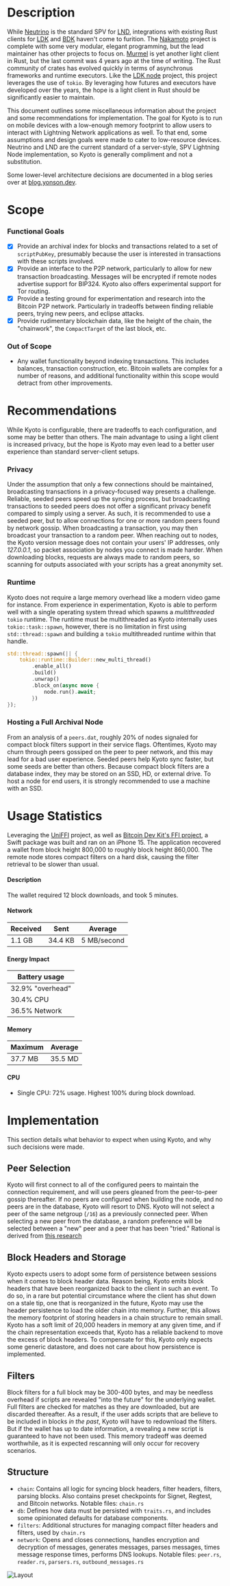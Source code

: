 # Description

While [Neutrino](https://github.com/lightninglabs/neutrino/blob/master) is the standard SPV for [LND](https://github.com/lightningnetwork/lnd), integrations with existing Rust clients for [LDK](https://github.com/lightningdevkit) and [BDK](https://github.com/bitcoindevkit) haven't come to furition. The [Nakamoto](https://github.com/cloudhead/nakamoto) project is complete with some very modular, elegant programming, but the lead maintainer has other projects to focus on. [Murmel](https://github.com/rust-bitcoin/murmel) is yet another light client in Rust, but the last commit was 4 years ago at the time of writing. The Rust community of crates has evolved quickly in terms of asynchronus frameworks and runtime executors. Like the [LDK node](https://github.com/lightningdevkit/ldk-node?tab=readme-ov-file) project, this project leverages the use of `tokio`. By leveraging how futures and executors have developed over the years, the hope is a light client in Rust should be significantly easier to maintain.

This document outlines some miscellaneous information about the project and some recommendations for implementation. The goal for Kyoto is to run on mobile devices with a low-enough memory footprint to allow users to interact with Lightning Network applications as well. To that end, some assumptions and design goals were made to cater to low-resource devices. Neutrino and LND are the current standard of a server-style, SPV Lightning Node implementation, so Kyoto is generally compliment and not a substitution.

Some lower-level architecture decisions are documented in a blog series over at [blog.yonson.dev](https://blog.yonson.dev/series/kyoto/).

# Scope

### Functional Goals

- [x] Provide an archival index for blocks and transactions related to a set of `scriptPubKey`, presumably because the user is interested in transactions with these scripts involved.
- [x] Provide an interface to the P2P network, particularly to allow for new transaction broadcasting. Messages will be encrypted if remote nodes advertise support for BIP324. Kyoto also offers experimental support for Tor routing.
- [x] Provide a testing ground for experimentation and research into the Bitcoin P2P network. Particularly in tradeoffs between finding reliable peers, trying new peers, and eclipse attacks.
- [x] Provide rudimentary blockchain data, like the height of the chain, the "chainwork", the `CompactTarget` of the last block, etc.

### Out of Scope

- Any wallet functionality beyond indexing transactions. This includes balances, transaction construction, etc. Bitcoin wallets are complex for a number of reasons, and additional functionality within this scope would detract from other improvements.

# Recommendations

While Kyoto is configurable, there are tradeoffs to each configuration, and some may be better than others. The main advantage to using a light client is increased privacy, but the hope is Kyoto may even lead to a better user experience than standard server-client setups.

### Privacy

Under the assumption that only a few connections should be maintained, broadcasting transactions in a privacy-focused way presents a challenge. Reliable, seeded peers speed up the syncing process, but broadcasting transactions to seeded peers does not offer a significant privacy benefit compared to simply using a server. As such, it is recommended to use a seeded peer, but to allow connections for one or more random peers found by network gossip. When broadcasting a transaction, you may then broadcast your transaction to a random peer. When reaching out to nodes, the Kyoto version message does not contain your users' IP addresses, only _127.0.0.1_, so packet association by nodes you connect is made harder. When downloading blocks, requests are always made to random peers, so scanning for outputs associated with your scripts has a great anonymity set.

### Runtime

Kyoto does not require a large memory overhead like a modern video game for instance. From experience in experimentation, Kyoto is able to perform well with a single operating system thread which spawns a _multithreaded_ `tokio` runtime. The runtime must be multithreaded as Kyoto internally uses `tokio::task::spawn`, however, there is no limitation in first using `std::thread::spawn` and building a `tokio` multithreaded runtime within that handle.

```rust
std::thread::spawn(|| {
    tokio::runtime::Builder::new_multi_thread()
        .enable_all()
        .build()
        .unwrap()
        .block_on(async move {
            node.run().await;
        })
});
```

### Hosting a Full Archival Node

From an analysis of a `peers.dat`, roughly 20% of nodes signaled for compact block filters support in their service flags. Oftentimes, Kyoto may churn through peers gossiped on the peer to peer network, and this may lead for a bad user experience. Seeded peers help Kyoto sync faster, but some seeds are better than others. Because compact block filters are a database index, they may be stored on an SSD, HD, or external drive. To host a node for end users, it is strongly recommended to use a machine with an SSD.

# Usage Statistics

Leveraging the [UniFFI](https://github.com/mozilla/uniffi-rs) project, as well as [Bitcoin Dev Kit's FFI project](https://github.com/bitcoindevkit/bdk-ffi), a Swift package was built and ran on an iPhone 15. The application recovered a wallet from block height 800,000 to roughly block height 860,000. The remote node stores compact filters on a hard disk, causing the filter retrieval to be slower than usual.

#### Description

The wallet required 12 block downloads, and took 5 minutes.

#### Network

| Received | Sent    | Average     |
| -------- | ------- | ----------- |
| 1.1 GB   | 34.4 KB | 5 MB/second |

#### Energy Impact

| Battery usage    |
| ---------------- |
| 32.9% "overhead" |
| 30.4% CPU        |
| 36.5% Network    |

#### Memory

| Maximum | Average |
| ------- | ------- |
| 37.7 MB | 35.5 MD |

#### CPU

- Single CPU: 72% usage. Highest 100% during block download.

# Implementation

This section details what behavior to expect when using Kyoto, and why such decisions were made.

## Peer Selection

Kyoto will first connect to all of the configured peers to maintain the connection requirement, and will use peers gleaned from the peer-to-peer gossip thereafter. If no peers are configured when building the node, and no peers are in the database, Kyoto will resort to DNS. Kyoto will not select a peer of the same netgroup (`/16`) as a previously connected peer. When selecting a new peer from the database, a random preference will be selected between a "new" peer and a peer that has been "tried." Rational is derived from [this research](https://www.ethanheilman.com/p/eclipse/index.html)

## Block Headers and Storage

Kyoto expects users to adopt some form of persistence between sessions when it comes to block header data. Reason being, Kyoto emits block headers that have been reorganized back to the client in such an event. To do so, in a rare but potential circumstance where the client has shut down on a stale tip, one that is reorganized in the future, Kyoto may use the header persistence to load the older chain into memory. Further, this allows the memory footprint of storing headers in a chain structure to remain small. Kyoto has a soft limit of 20,000 headers in memory at any given time, and if the chain representation exceeds that, Kyoto has a reliable backend to move the excess of block headers. To compensate for this, Kyoto only expects some generic datastore, and does not care about how persistence is implemented.

## Filters

Block filters for a full block may be 300-400 bytes, and may be needless overhead if scripts are revealed "into the future" for the underlying wallet. Full filters are checked for matches as they are downloaded, but are discarded thereafter. As a result, if the user adds scripts that are believe to be included in blocks _in the past_, Kyoto will have to redownload the filters. But if the wallet has up to date information, a revealing a new script is guaranteed to have not been used. This memory tradeoff was deemed worthwhile, as it is expected rescanning will only occur for recovery scenarios.

## Structure

* `chain`: Contains all logic for syncing block headers, filter headers, filters, parsing blocks. Also contains preset checkpoints for Signet, Regtest, and Bitcoin networks. Notable files: `chain.rs`
* `db`: Defines how data must be persisted with `traits.rs`, and includes some opinionated defaults for database components.
* `filters`: Additional structures for managing compact filter headers and filters, used by `chain.rs`
* `network`: Opens and closes connections, handles encryption and decryption of messages, generates messages, parses messages, times message response times, performs DNS lookups. Notable files: `peer.rs`, `reader.rs`, `parsers.rs`, `outbound_messages.rs`

![Layout](https://github.com/user-attachments/assets/21280bb4-aa88-4e11-9223-aed35a885e99)

